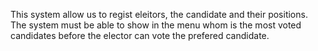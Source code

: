 This system allow us to regist eleitors, the candidate and their positions.
The system must be able to show in the menu whom is the most voted candidates
before the elector can vote the prefered candidate. 
